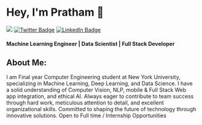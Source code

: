 # Hey, I'm Pratham 👋

![](https://komarev.com/ghpvc/?username=Pratham-mehta)  [![Twitter Badge](https://img.shields.io/badge/-@Pratham1174933-1ca0f1?style=flat-square&labelColor=1ca0f1&logo=twitter&logoColor=white&link=https://twitter.com/Pratham1174933)](https://twitter.com/Pratham1174933)
 [![LinkedIn Badge](https://img.shields.io/badge/-Pratham%20Mehta-blue?style=flat-square&logo=Linkedin&logoColor=white&link=https://in.linkedin.com/in/prathammehta1999)](https://in.linkedin.com/in/prathammehta1999)



<p align="center">
  <h4> Machine Learning Engineer | Data Scientist | Full Stack Developer </h4>
  
   </p>

## About Me:

I am Final year Computer Engineering student at New York University, specializing in Machine Learning, Deep Learning, and Data Science. I have a solid understanding of Computer Vision, NLP, mobile & Full Stack Web app integration, and ethical AI. Always eager to contribute to team success through hard work, meticulous attention to detail, and excellent organizational skills. Committed to shaping the future of technology through innovative solutions. Open to Full time / Internship Opportunities

<!--  -->


